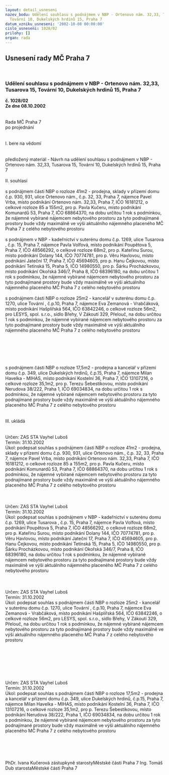 ```yaml
---
layout: detail_usneseni
nazev_bodu: Udělení souhlasu s podnájmem v NBP - Ortenovo nám. 32,33, Tusarova 15,
  Tovární 10, Dukelských hrdinů 15, Praha 7
datum_vzniku_usneseni: '2002-10-08 00:00:00'
cislo_usneseni: 1028/02
prilohy: []
organ: rada
---
```

<div id="ucUsn_pList" class="usn">
	<span><h2>Usnesení rady MČ Praha 7 </h2>
<br></span><div class="standBody">
<span><h3>Udělení souhlasu s podnájmem v NBP - Ortenovo nám. 32,33, Tusarova 15, Tovární 10, Dukelských hrdinů 15, Praha 7</h3></span><div class="center">
		<strong>č. 1028/02</strong><br>
	</div>
<div class="center">
		<strong>Ze dne 08.10.2002</strong><br><br>
	</div>
<br>Rada MČ Praha 7<br>po projednání<br><br><br>I.	bere na vědomí<br><br> <br>předložený materiál - Návrh na udělení souhlasu s podnájmem v NBP - Ortenovo nám. 32,33, Tusarova 15, Tovární 10, Dukelských hrdinů 15, Praha 7<br><br>II.	souhlasí <br><br>s podnájmem části NBP o rozloze 41m2 - prodejna, sklady v přízemí domu č.p. 930, 931, ulice Ortenovo nám., č.p. 32, 33, Praha 7, nájemce  Pavel Vrba, místo podnikání  Ortenovo nám. 32,33, Praha 7, IČO 16181212, o celkové rozloze 85 a 155m2, pro p. Pavla Kučeru, místo podnikání Komunardů 53, Praha 7, IČO 68864370, na dobu určitou 1 rok s podmínkou, že nájemné vybírané nájemcem nebytového prostoru za tyto podnajímané prostory bude vždy maximálně ve výši aktuálního nájemného placeného MČ Praha 7 z celého nebytového prostoru<br><br>s podnájmem v NBP - kadeřnictví v suterénu domu č.p. 1269, ulice Tusarova , č.p. 15, Praha 7, nájemce  Pavla Volfová, místo podnikání  Poupětova 5, Praha 7, IČO 48566292, o celkové rozloze 68m2, pro p. Kateřinu Surou, místo podnikání Dolany 144, IČO 70774781, pro p. Věru Havlovou, místo podnikání Jateční 17, Praha 7, IČO 45694605, pro p. Hanu Čejkovou, místo podnikání Tetínská 15, Praha 5, IČO 14980550, pro p. Šárku Procházkovou, místo podnikání Okořská 346/7, Praha 8, IČO 68396180, na dobu určitou 1 rok s podmínkou, že nájemné vybírané nájemcem nebytového prostoru za tyto podnajímané prostory bude vždy maximálně ve výši aktuálního nájemného placeného MČ Praha 7 z celého nebytového prostoru<br><br>s podnájmem části NBP o rozloze 25m2 - kancelář v suterénu domu č.p. 1270, ulice Tovární , č.p.10,  Praha 7, nájemce  Eva Zemanová - Vrabčáková, místo podnikání  Hašplířská 564, IČO 63842246, o celkové rozloze 56m2, pro LESYS, spol. s.r.o., sídlo Břehy, V Zákoutí 329, Přelouč, na dobu určitou 1 rok s podmínkou, že nájemné vybírané nájemcem nebytového prostoru za tyto podnajímané prostory bude vždy maximálně ve výši aktuálního nájemného placeného MČ Praha 7 z celého nebytového prostoru<br><br><br><br><br><br><br>s podnájmem části NBP o rozloze 17,5m2 - prodejna a kancelář v přízemí domu č.p. 349, ulice Dukelských hrdinů, č.p.15,  Praha 7, nájemce  Milan Havelka - MIHAS, místo podnikání  Kostelní 36, Praha 7, IČO 13107216, o celkové rozloze 35,1m2, pro p. Terezu Šebestíkovou, místo podnikání Nerudova 38/222, Praha 1, IČO 69034834, na dobu určitou 1 rok s podmínkou, že nájemné vybírané nájemcem nebytového prostoru za tyto podnajímané prostory bude vždy maximálně ve výši aktuálního nájemného placeného MČ Praha 7 z celého nebytového prostoru<br><br><br>III.	ukládá <br><br> <br>Určen:	ZAS STA Vayhel Luboš<br>Termín: 31.10.2002<br>Úkol:	podepsat souhlas s podnájmem části NBP o rozloze 41m2 - prodejna, sklady v přízemí domu č.p. 930, 931, ulice Ortenovo nám., č.p. 32, 33, Praha 7, nájemce  Pavel Vrba, místo podnikání  Ortenovo nám. 32,33, Praha 7, IČO 16181212, o celkové rozloze 85 a 155m2, pro p. Pavla Kučeru, místo podnikání Komunardů 53, Praha 7, IČO 68864370, na dobu určitou 1 rok s podmínkou, že nájemné vybírané nájemcem nebytového prostoru za tyto podnajímané prostory bude vždy maximálně ve výši aktuálního nájemného placeného MČ Praha 7 z celého nebytového prostoru <br> <br><br> <br>Určen:	ZAS STA Vayhel Luboš<br>Termín: 31.10.2002<br>Úkol:	podepsat souhlas s podnájmem v NBP - kadeřnictví v suterénu domu č.p. 1269, ulice Tusarova , č.p. 15, Praha 7, nájemce  Pavla Volfová, místo podnikání  Poupětova 5, Praha 7, IČO 48566292, o celkové rozloze 68m2, pro p. Kateřinu Surou, místo podnikání Dolany 144, IČO 70774781, pro p. Věru Havlovou, místo podnikání Jateční 17, Praha 7, IČO 45694605, pro p. Hanu Čejkovou, místo podnikání Tetínská 15, Praha 5, IČO 14980550, pro p. Šárku Procházkovou, místo podnikání Okořská 346/7, Praha 8, IČO 68396180, na dobu určitou 1 rok s podmínkou, že nájemné vybírané nájemcem nebytového prostoru za tyto podnajímané prostory bude vždy maximálně ve výši aktuálního nájemného placeného MČ Praha 7 z celého nebytového prostoru<br> <br><br> <br>Určen:	ZAS STA Vayhel Luboš<br>Termín: 31.10.2002<br>Úkol:	podepsat souhlas s podnájmem části NBP o rozloze 25m2 - kancelář v suterénu domu č.p. 1270, ulice Tovární , č.p.10,  Praha 7, nájemce  Eva Zemanová - Vrabčáková, místo podnikání  Hašplířská 564, IČO 63842246, o celkové rozloze 56m2, pro LESYS, spol. s.r.o., sídlo Břehy, V Zákoutí 329, Přelouč, na dobu určitou 1 rok s podmínkou, že nájemné vybírané nájemcem nebytového prostoru za tyto podnajímané prostory bude vždy maximálně ve výši aktuálního nájemného placeného MČ Praha 7 z celého nebytového prostoru <br> <br><br><br><br><br><br><br>Určen:	ZAS STA Vayhel Luboš<br>Termín: 31.10.2002<br>Úkol:	podepsat souhlas s podnájmem části NBP o rozloze 17,5m2 - prodejna a kancelář v přízemí domu č.p. 349, ulice Dukelských hrdinů, č.p.15,  Praha 7, nájemce  Milan Havelka - MIHAS, místo podnikání  Kostelní 36, Praha 7, IČO 13107216, o celkové rozloze 35,1m2, pro p. Terezu Šebestíkovou, místo podnikání Nerudova 38/222, Praha 1, IČO 69034834, na dobu určitou 1 rok s podmínkou, že nájemné vybírané nájemcem nebytového prostoru za tyto podnajímané prostory bude vždy maximálně ve výši aktuálního nájemného placeného MČ Praha 7 z celého nebytového prostoru<br> <br>  <br><br> <br>	<br>PhDr. Ivana Kučerová zástupkyně starostyMěstské části Praha 7	Ing. Tomáš Dub starostaMěstské části Praha 7<br>	<br><br>
</div>
</div>